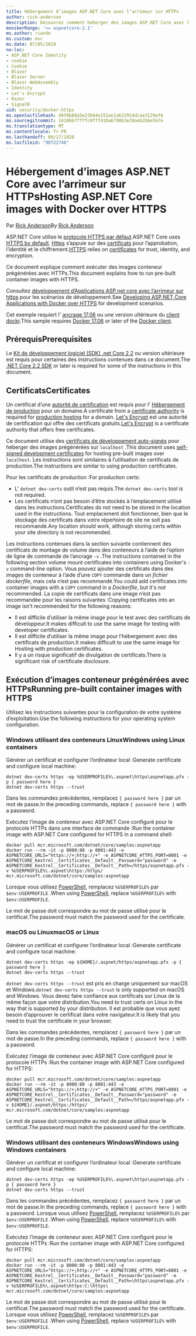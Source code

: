 ```yaml
---
title: Hébergement d’images ASP.NET Core avec l’arrimeur sur HTTPs
author: rick-anderson
description: Découvrez comment héberger des images ASP.NET Core avec l’arrimeur sur HTTPs
monikerRange: '>= aspnetcore-2.1'
ms.author: riande
ms.custom: mvc
ms.date: 07/05/2019
no-loc:
- ASP.NET Core Identity
- cookie
- Cookie
- Blazor
- Blazor Server
- Blazor WebAssembly
- Identity
- Let's Encrypt
- Razor
- SignalR
uid: security/docker-https
ms.openlocfilehash: d9f0b88a5e23b64e151ae1a622914dcae3129af6
ms.sourcegitcommit: 24106b7ffffc9fff410a679863e28aeb2bbe5b7e
ms.translationtype: MT
ms.contentlocale: fr-FR
ms.lasthandoff: 09/17/2020
ms.locfileid: "90722746"
---
```

# <a name="hosting-aspnet-core-images-with-docker-over-https"></a><span data-ttu-id="86cff-103">Hébergement d’images ASP.NET Core avec l’arrimeur sur HTTPs</span><span class="sxs-lookup"><span data-stu-id="86cff-103">Hosting ASP.NET Core images with Docker over HTTPS</span></span>

<span data-ttu-id="86cff-104">Par [Rick Anderson](https://twitter.com/RickAndMSFT)</span><span class="sxs-lookup"><span data-stu-id="86cff-104">By [Rick Anderson](https://twitter.com/RickAndMSFT)</span></span>

<span data-ttu-id="86cff-105">ASP.NET Core utilise le [protocole HTTPS par défaut](./enforcing-ssl.md).</span><span class="sxs-lookup"><span data-stu-id="86cff-105">ASP.NET Core uses [HTTPS by default](./enforcing-ssl.md).</span></span> <span data-ttu-id="86cff-106">[Https](https://en.wikipedia.org/wiki/HTTPS) s’appuie sur des [certificats](https://en.wikipedia.org/wiki/Public_key_certificate) pour l’approbation, l’identité et le chiffrement.</span><span class="sxs-lookup"><span data-stu-id="86cff-106">[HTTPS](https://en.wikipedia.org/wiki/HTTPS) relies on [certificates](https://en.wikipedia.org/wiki/Public_key_certificate) for trust, identity, and encryption.</span></span>

<span data-ttu-id="86cff-107">Ce document explique comment exécuter des images conteneur prégénérées avec HTTPs.</span><span class="sxs-lookup"><span data-stu-id="86cff-107">This document explains how to run pre-built container images with HTTPS.</span></span>

<span data-ttu-id="86cff-108">Consultez [développement d’Applications ASP.net core avec l’arrimeur sur https](https://github.com/dotnet/dotnet-docker/blob/master/samples/run-aspnetcore-https-development.md) pour les scénarios de développement.</span><span class="sxs-lookup"><span data-stu-id="86cff-108">See [Developing ASP.NET Core Applications with Docker over HTTPS](https://github.com/dotnet/dotnet-docker/blob/master/samples/run-aspnetcore-https-development.md) for development scenarios.</span></span>

<span data-ttu-id="86cff-109">Cet exemple requiert l' [ancrage 17,06](https://docs.docker.com/release-notes/docker-ce) ou une version ultérieure du [client dockr](https://www.docker.com/products/docker).</span><span class="sxs-lookup"><span data-stu-id="86cff-109">This sample requires [Docker 17.06](https://docs.docker.com/release-notes/docker-ce) or later of the [Docker client](https://www.docker.com/products/docker).</span></span>

## <a name="prerequisites"></a><span data-ttu-id="86cff-110">Prérequis</span><span class="sxs-lookup"><span data-stu-id="86cff-110">Prerequisites</span></span>

<span data-ttu-id="86cff-111">Le [Kit de développement logiciel (SDK) .net Core 2,2](https://dotnet.microsoft.com/download) ou version ultérieure est requis pour certaines des instructions contenues dans ce document.</span><span class="sxs-lookup"><span data-stu-id="86cff-111">The [.NET Core 2.2 SDK](https://dotnet.microsoft.com/download) or later is required for some of the instructions in this document.</span></span>

## <a name="certificates"></a><span data-ttu-id="86cff-112">Certificats</span><span class="sxs-lookup"><span data-stu-id="86cff-112">Certificates</span></span>

<span data-ttu-id="86cff-113">Un certificat d’une [autorité de certification](https://wikipedia.org/wiki/Certificate_authority) est requis pour l' [Hébergement de production](https://blogs.msdn.microsoft.com/webdev/2017/11/29/configuring-https-in-asp-net-core-across-different-platforms/) pour un domaine.</span><span class="sxs-lookup"><span data-stu-id="86cff-113">A certificate from a [certificate authority](https://wikipedia.org/wiki/Certificate_authority) is required for [production hosting](https://blogs.msdn.microsoft.com/webdev/2017/11/29/configuring-https-in-asp-net-core-across-different-platforms/) for a domain.</span></span> <span data-ttu-id="86cff-114">[Let's Encrypt](https://letsencrypt.org/) est une autorité de certification qui offre des certificats gratuits.</span><span class="sxs-lookup"><span data-stu-id="86cff-114">[Let's Encrypt](https://letsencrypt.org/) is a certificate authority that offers free certificates.</span></span>

<span data-ttu-id="86cff-115">Ce document utilise des [certificats de développement auto-signés](https://en.wikipedia.org/wiki/Self-signed_certificate) pour héberger des images prégénérées sur `localhost` .</span><span class="sxs-lookup"><span data-stu-id="86cff-115">This document uses [self-signed development certificates](https://en.wikipedia.org/wiki/Self-signed_certificate) for hosting pre-built images over `localhost`.</span></span> <span data-ttu-id="86cff-116">Les instructions sont similaires à l’utilisation de certificats de production.</span><span class="sxs-lookup"><span data-stu-id="86cff-116">The instructions are similar to using production certificates.</span></span>

<span data-ttu-id="86cff-117">Pour les certificats de production :</span><span class="sxs-lookup"><span data-stu-id="86cff-117">For production certs:</span></span>

* <span data-ttu-id="86cff-118">L' `dotnet dev-certs` outil n’est pas requis.</span><span class="sxs-lookup"><span data-stu-id="86cff-118">The `dotnet dev-certs` tool is not required.</span></span>
* <span data-ttu-id="86cff-119">Les certificats n’ont pas besoin d’être stockés à l’emplacement utilisé dans les instructions.</span><span class="sxs-lookup"><span data-stu-id="86cff-119">Certificates do not need to be stored in the location used in the instructions.</span></span> <span data-ttu-id="86cff-120">Tout emplacement doit fonctionner, bien que le stockage des certificats dans votre répertoire de site ne soit pas recommandé.</span><span class="sxs-lookup"><span data-stu-id="86cff-120">Any location should work, although storing certs within your site directory is not recommended.</span></span>

<span data-ttu-id="86cff-121">Les instructions contenues dans la section suivante contiennent des certificats de montage de volume dans des conteneurs à l’aide de l’option de ligne de commande de l’ancrage `-v` .</span><span class="sxs-lookup"><span data-stu-id="86cff-121">The instructions contained in the following section volume mount certificates into containers using Docker's `-v` command-line option.</span></span> <span data-ttu-id="86cff-122">Vous pouvez ajouter des certificats dans des images de conteneur à l’aide d’une `COPY` commande dans un *fichier dockerfile*, mais cela n’est pas recommandé.</span><span class="sxs-lookup"><span data-stu-id="86cff-122">You could add certificates into container images with a `COPY` command in a *Dockerfile*, but it's not recommended.</span></span> <span data-ttu-id="86cff-123">La copie de certificats dans une image n’est pas recommandée pour les raisons suivantes :</span><span class="sxs-lookup"><span data-stu-id="86cff-123">Copying certificates into an image isn't recommended for the following reasons:</span></span>

* <span data-ttu-id="86cff-124">Il est difficile d’utiliser la même image pour le test avec des certificats de développeur.</span><span class="sxs-lookup"><span data-stu-id="86cff-124">It makes difficult to use the same image for testing with developer certificates.</span></span>
* <span data-ttu-id="86cff-125">Il est difficile d’utiliser la même image pour l’hébergement avec des certificats de production.</span><span class="sxs-lookup"><span data-stu-id="86cff-125">It makes difficult to use the same image for Hosting with production certificates.</span></span>
* <span data-ttu-id="86cff-126">Il y a un risque significatif de divulgation de certificats.</span><span class="sxs-lookup"><span data-stu-id="86cff-126">There is significant risk of certificate disclosure.</span></span>

## <a name="running-pre-built-container-images-with-https"></a><span data-ttu-id="86cff-127">Exécution d’images conteneur prégénérées avec HTTPs</span><span class="sxs-lookup"><span data-stu-id="86cff-127">Running pre-built container images with HTTPS</span></span>

<span data-ttu-id="86cff-128">Utilisez les instructions suivantes pour la configuration de votre système d’exploitation.</span><span class="sxs-lookup"><span data-stu-id="86cff-128">Use the following instructions for your operating system configuration.</span></span>

### <a name="windows-using-linux-containers"></a><span data-ttu-id="86cff-129">Windows utilisant des conteneurs Linux</span><span class="sxs-lookup"><span data-stu-id="86cff-129">Windows using Linux containers</span></span>

<span data-ttu-id="86cff-130">Générer un certificat et configurer l’ordinateur local :</span><span class="sxs-lookup"><span data-stu-id="86cff-130">Generate certificate and configure local machine:</span></span>

```dotnetcli
dotnet dev-certs https -ep %USERPROFILE%\.aspnet\https\aspnetapp.pfx -p { password here }
dotnet dev-certs https --trust
```

<span data-ttu-id="86cff-131">Dans les commandes précédentes, remplacez `{ password here }` par un mot de passe.</span><span class="sxs-lookup"><span data-stu-id="86cff-131">In the preceding commands, replace `{ password here }` with a password.</span></span>

<span data-ttu-id="86cff-132">Exécutez l’image de conteneur avec ASP.NET Core configuré pour le protocole HTTPs dans une interface de commande :</span><span class="sxs-lookup"><span data-stu-id="86cff-132">Run the container image with ASP.NET Core configured for HTTPS in a command shell:</span></span>

```console
docker pull mcr.microsoft.com/dotnet/core/samples:aspnetapp
docker run --rm -it -p 8000:80 -p 8001:443 -e ASPNETCORE_URLS="https://+;http://+" -e ASPNETCORE_HTTPS_PORT=8001 -e ASPNETCORE_Kestrel__Certificates__Default__Password="password" -e ASPNETCORE_Kestrel__Certificates__Default__Path=/https/aspnetapp.pfx -v %USERPROFILE%\.aspnet\https:/https/ mcr.microsoft.com/dotnet/core/samples:aspnetapp
```

<span data-ttu-id="86cff-133">Lorsque vous utilisez [PowerShell](/powershell/scripting/overview), remplacez `%USERPROFILE%` par `$env:USERPROFILE` .</span><span class="sxs-lookup"><span data-stu-id="86cff-133">When using [PowerShell](/powershell/scripting/overview), replace `%USERPROFILE%` with `$env:USERPROFILE`.</span></span>

<span data-ttu-id="86cff-134">Le mot de passe doit correspondre au mot de passe utilisé pour le certificat.</span><span class="sxs-lookup"><span data-stu-id="86cff-134">The password must match the password used for the certificate.</span></span>

### <a name="macos-or-linux"></a><span data-ttu-id="86cff-135">macOS ou Linux</span><span class="sxs-lookup"><span data-stu-id="86cff-135">macOS or Linux</span></span>

<span data-ttu-id="86cff-136">Générer un certificat et configurer l’ordinateur local :</span><span class="sxs-lookup"><span data-stu-id="86cff-136">Generate certificate and configure local machine:</span></span>

```dotnetcli
dotnet dev-certs https -ep ${HOME}/.aspnet/https/aspnetapp.pfx -p { password here }
dotnet dev-certs https --trust
```

<span data-ttu-id="86cff-137">`dotnet dev-certs https --trust` est pris en charge uniquement sur macOS et Windows.</span><span class="sxs-lookup"><span data-stu-id="86cff-137">`dotnet dev-certs https --trust` is only supported on macOS and Windows.</span></span> <span data-ttu-id="86cff-138">Vous devez faire confiance aux certificats sur Linux de la même façon que votre distribution.</span><span class="sxs-lookup"><span data-stu-id="86cff-138">You need to trust certs on Linux in the way that is supported by your distribution.</span></span> <span data-ttu-id="86cff-139">Il est probable que vous ayez besoin d’approuver le certificat dans votre navigateur.</span><span class="sxs-lookup"><span data-stu-id="86cff-139">It is likely that you need to trust the certificate in your browser.</span></span>

<span data-ttu-id="86cff-140">Dans les commandes précédentes, remplacez `{ password here }` par un mot de passe.</span><span class="sxs-lookup"><span data-stu-id="86cff-140">In the preceding commands, replace `{ password here }` with a password.</span></span>

<span data-ttu-id="86cff-141">Exécutez l’image de conteneur avec ASP.NET Core configuré pour le protocole HTTPs :</span><span class="sxs-lookup"><span data-stu-id="86cff-141">Run the container image with ASP.NET Core configured for HTTPS:</span></span>

```console
docker pull mcr.microsoft.com/dotnet/core/samples:aspnetapp
docker run --rm -it -p 8000:80 -p 8001:443 -e ASPNETCORE_URLS="https://+;http://+" -e ASPNETCORE_HTTPS_PORT=8001 -e ASPNETCORE_Kestrel__Certificates__Default__Password="password" -e ASPNETCORE_Kestrel__Certificates__Default__Path=/https/aspnetapp.pfx -v ${HOME}/.aspnet/https:/https/ mcr.microsoft.com/dotnet/core/samples:aspnetapp
```

<span data-ttu-id="86cff-142">Le mot de passe doit correspondre au mot de passe utilisé pour le certificat.</span><span class="sxs-lookup"><span data-stu-id="86cff-142">The password must match the password used for the certificate.</span></span>

### <a name="windows-using-windows-containers"></a><span data-ttu-id="86cff-143">Windows utilisant des conteneurs Windows</span><span class="sxs-lookup"><span data-stu-id="86cff-143">Windows using Windows containers</span></span>

<span data-ttu-id="86cff-144">Générer un certificat et configurer l’ordinateur local :</span><span class="sxs-lookup"><span data-stu-id="86cff-144">Generate certificate and configure local machine:</span></span>

```dotnetcli
dotnet dev-certs https -ep %USERPROFILE%\.aspnet\https\aspnetapp.pfx -p { password here }
dotnet dev-certs https --trust
```

<span data-ttu-id="86cff-145">Dans les commandes précédentes, remplacez `{ password here }` par un mot de passe.</span><span class="sxs-lookup"><span data-stu-id="86cff-145">In the preceding commands, replace `{ password here }` with a password.</span></span> <span data-ttu-id="86cff-146">Lorsque vous utilisez [PowerShell](/powershell/scripting/overview), remplacez `%USERPROFILE%` par `$env:USERPROFILE` .</span><span class="sxs-lookup"><span data-stu-id="86cff-146">When using [PowerShell](/powershell/scripting/overview), replace `%USERPROFILE%` with `$env:USERPROFILE`.</span></span>

<span data-ttu-id="86cff-147">Exécutez l’image de conteneur avec ASP.NET Core configuré pour le protocole HTTPs :</span><span class="sxs-lookup"><span data-stu-id="86cff-147">Run the container image with ASP.NET Core configured for HTTPS:</span></span>

```console
docker pull mcr.microsoft.com/dotnet/core/samples:aspnetapp
docker run --rm -it -p 8000:80 -p 8001:443 -e ASPNETCORE_URLS="https://+;http://+" -e ASPNETCORE_HTTPS_PORT=8001 -e ASPNETCORE_Kestrel__Certificates__Default__Password="password" -e ASPNETCORE_Kestrel__Certificates__Default__Path=\https\aspnetapp.pfx -v %USERPROFILE%\.aspnet\https:C:\https\ mcr.microsoft.com/dotnet/core/samples:aspnetapp
```

<span data-ttu-id="86cff-148">Le mot de passe doit correspondre au mot de passe utilisé pour le certificat.</span><span class="sxs-lookup"><span data-stu-id="86cff-148">The password must match the password used for the certificate.</span></span> <span data-ttu-id="86cff-149">Lorsque vous utilisez [PowerShell](/powershell/scripting/overview), remplacez `%USERPROFILE%` par `$env:USERPROFILE` .</span><span class="sxs-lookup"><span data-stu-id="86cff-149">When using [PowerShell](/powershell/scripting/overview), replace `%USERPROFILE%` with `$env:USERPROFILE`.</span></span>